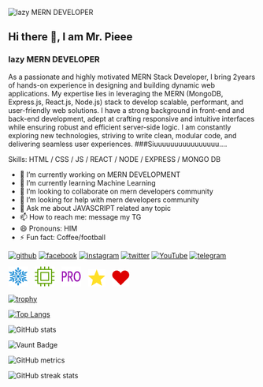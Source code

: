 ![lazy MERN DEVELOPER](https://i.postimg.cc/0jp9MswS/Black-and-Red-Gradient-Professional-Linked-In-Banner.png)

## Hi there 👋, I am Mr. Pieee
### lazy MERN DEVELOPER

As a passionate and highly motivated MERN Stack Developer, I bring 2years of hands-on experience in designing and building dynamic web applications. My expertise lies in leveraging the MERN (MongoDB, Express.js, React.js, Node.js) stack to develop scalable, performant, and user-friendly web solutions. I have a strong background in front-end and back-end development, adept at crafting responsive and intuitive interfaces while ensuring robust and efficient server-side logic. I am constantly exploring new technologies, striving to write clean, modular code, and delivering seamless user experiences. ###Siuuuuuuuuuuuuuuuu....

Skills: HTML / CSS / JS / REACT / NODE / EXPRESS / MONGO DB

- 🔭 I’m currently working on MERN DEVELOPMENT 
- 🌱 I’m currently learning Machine Learning 
- 👯 I’m looking to collaborate on mern developers community 
- 🤔 I’m looking for help with mern developers community 
- 💬 Ask me about JAVASCRIPT related any topic 
- 📫 How to reach me: message my TG  
- 😄 Pronouns: HIM 
- ⚡ Fun fact: Coffee/football 


[<img src='https://cdn.jsdelivr.net/npm/simple-icons@3.0.1/icons/github.svg' alt='github' height='40'>](https://github.com/MrPieee)  [<img src='https://cdn.jsdelivr.net/npm/simple-icons@3.0.1/icons/facebook.svg' alt='facebook' height='40'>](https://www.facebook.com/mr.1pie)  [<img src='https://cdn.jsdelivr.net/npm/simple-icons@3.0.1/icons/instagram.svg' alt='instagram' height='40'>](https://www.instagram.com/mr.1pie/)  [<img src='https://cdn.jsdelivr.net/npm/simple-icons@3.0.1/icons/twitter.svg' alt='twitter' height='40'>](https://twitter.com/MrPieX)  [<img src='https://cdn.jsdelivr.net/npm/simple-icons@3.0.1/icons/youtube.svg' alt='YouTube' height='40'>](https://www.youtube.com/channel/mr.1pie)  [<img src='https://cdn.jsdelivr.net/npm/simple-icons@3.0.1/icons/telegram.svg' alt='telegram' height='40'>](https://t.me/IamOptimusDeveloper)  

<a href='https://archiveprogram.github.com/'><img src='https://raw.githubusercontent.com/acervenky/animated-github-badges/master/assets/acbadge.gif' width='40' height='40'></a> <a href='https://docs.github.com/en/developers'><img src='https://raw.githubusercontent.com/acervenky/animated-github-badges/master/assets/devbadge.gif' width='40' height='40'></a> <a href='https://github.com/pricing'><img src='https://raw.githubusercontent.com/acervenky/animated-github-badges/master/assets/pro.gif' width='40' height='40'></a> <a href='https://stars.github.com/'><img src='https://raw.githubusercontent.com/acervenky/animated-github-badges/master/assets/starbadge.gif' width='35' height='35'></a> <a href='https://docs.github.com/en/github/supporting-the-open-source-community-with-github-sponsors'><img src='https://raw.githubusercontent.com/acervenky/animated-github-badges/master/assets/sponsorbadge.gif' width='35' height='35'></a> 

[![trophy](https://github-profile-trophy.vercel.app/?username=MrPieee)](https://github.com/ryo-ma/github-profile-trophy)

[![Top Langs](https://github-readme-stats.vercel.app/api/top-langs/?username=MrPieee)](https://github.com/anuraghazra/github-readme-stats)

![GitHub stats](https://github-readme-stats.vercel.app/api?username=MrPieee&show_icons=true&count_private=true)  

![Vaunt Badge](https://api.vaunt.dev/v1/github/entities/MrPieee/contributions?format=svg&private=true)  

![GitHub metrics](https://metrics.lecoq.io/MrPieee)  

![GitHub streak stats](https://streak-stats.demolab.com/?user=MrPieee)  

